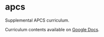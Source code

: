 apcs
====

Supplemental APCS curriculum.

Curriculum contents available on [Google Docs][curriculum].

 [curriculum]: https://docs.google.com/document/d/1Js9yUrbWiJNr7PvFzk3jvu4pN3r8XQXOv7pZwS3_O2k/edit?usp=sharing
